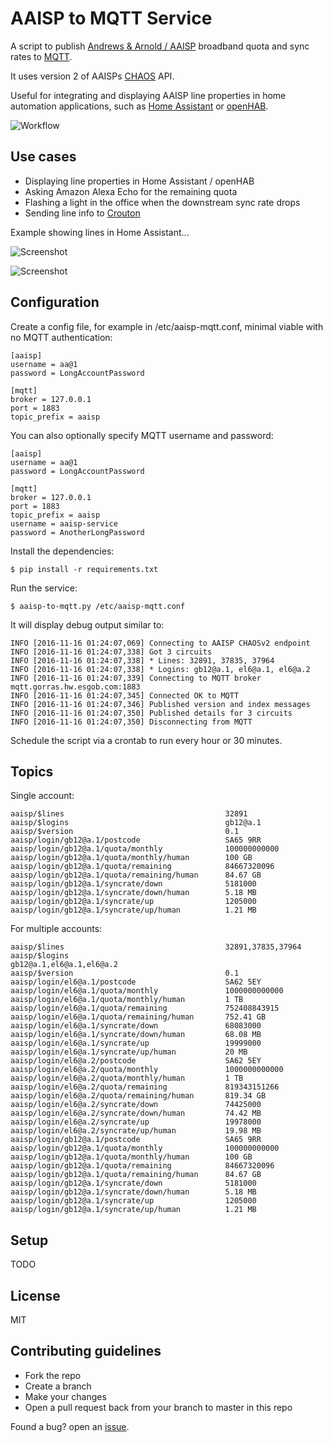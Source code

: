 # AAISP to MQTT Service #

A script to publish [Andrews & Arnold / AAISP](http://aa.net.uk) broadband quota and sync rates to [MQTT](http://mqtt.org/).

It uses version 2 of AAISPs [CHAOS](https://support.aa.net.uk/CHAOS) API.

Useful for integrating and displaying AAISP line properties in home automation applications, such as [Home Assistant](https://home-assistant.io/) or [openHAB](http://www.openhab.org/).

![Workflow](https://raw.github.com/natm/aaisp-to-mqtt/master/docs/workflow.png)

## Use cases ##

* Displaying line properties in Home Assistant / openHAB
* Asking Amazon Alexa Echo for the remaining quota
* Flashing a light in the office when the downstream sync rate drops
* Sending line info to [Crouton](https://github.com/edfungus/Crouton)

Example showing lines in Home Assistant...

![Screenshot](https://raw.github.com/natm/aaisp-to-mqtt/master/docs/home-assistant-panel.png)

![Screenshot](https://raw.github.com/natm/aaisp-to-mqtt/master/docs/home-assistant-quota-graph.png)

## Configuration ##

Create a config file, for example in /etc/aaisp-mqtt.conf, minimal viable with no MQTT authentication:

```
[aaisp]
username = aa@1
password = LongAccountPassword

[mqtt]
broker = 127.0.0.1
port = 1883
topic_prefix = aaisp
```

You can also optionally specify MQTT username and password:

```
[aaisp]
username = aa@1
password = LongAccountPassword

[mqtt]
broker = 127.0.0.1
port = 1883
topic_prefix = aaisp
username = aaisp-service
password = AnotherLongPassword
```

Install the dependencies:

```
$ pip install -r requirements.txt
```

Run the service:

```
$ aaisp-to-mqtt.py /etc/aaisp-mqtt.conf
```

It will display debug output similar to:

```
INFO [2016-11-16 01:24:07,069] Connecting to AAISP CHAOSv2 endpoint
INFO [2016-11-16 01:24:07,338] Got 3 circuits
INFO [2016-11-16 01:24:07,338] * Lines: 32891, 37835, 37964
INFO [2016-11-16 01:24:07,338] * Logins: gb12@a.1, el6@a.1, el6@a.2
INFO [2016-11-16 01:24:07,339] Connecting to MQTT broker mqtt.gorras.hw.esgob.com:1883
INFO [2016-11-16 01:24:07,345] Connected OK to MQTT
INFO [2016-11-16 01:24:07,346] Published version and index messages
INFO [2016-11-16 01:24:07,350] Published details for 3 circuits
INFO [2016-11-16 01:24:07,350] Disconnecting from MQTT
```

Schedule the script via a crontab to run every hour or 30 minutes.

## Topics ##

Single account:

```
aaisp/$lines                                    32891
aaisp/$logins                                   gb12@a.1
aaisp/$version                                  0.1
aaisp/login/gb12@a.1/postcode                   SA65 9RR
aaisp/login/gb12@a.1/quota/monthly              100000000000
aaisp/login/gb12@a.1/quota/monthly/human        100 GB
aaisp/login/gb12@a.1/quota/remaining            84667320096
aaisp/login/gb12@a.1/quota/remaining/human      84.67 GB
aaisp/login/gb12@a.1/syncrate/down              5181000
aaisp/login/gb12@a.1/syncrate/down/human        5.18 MB
aaisp/login/gb12@a.1/syncrate/up                1205000
aaisp/login/gb12@a.1/syncrate/up/human          1.21 MB
```

For multiple accounts:

```
aaisp/$lines                                    32891,37835,37964
aaisp/$logins                                   gb12@a.1,el6@a.1,el6@a.2
aaisp/$version                                  0.1
aaisp/login/el6@a.1/postcode                    SA62 5EY
aaisp/login/el6@a.1/quota/monthly               1000000000000
aaisp/login/el6@a.1/quota/monthly/human         1 TB
aaisp/login/el6@a.1/quota/remaining             752408843915
aaisp/login/el6@a.1/quota/remaining/human       752.41 GB
aaisp/login/el6@a.1/syncrate/down               68083000
aaisp/login/el6@a.1/syncrate/down/human         68.08 MB
aaisp/login/el6@a.1/syncrate/up                 19999000
aaisp/login/el6@a.1/syncrate/up/human           20 MB
aaisp/login/el6@a.2/postcode                    SA62 5EY
aaisp/login/el6@a.2/quota/monthly               1000000000000
aaisp/login/el6@a.2/quota/monthly/human         1 TB
aaisp/login/el6@a.2/quota/remaining             819343151266
aaisp/login/el6@a.2/quota/remaining/human       819.34 GB
aaisp/login/el6@a.2/syncrate/down               74425000
aaisp/login/el6@a.2/syncrate/down/human         74.42 MB
aaisp/login/el6@a.2/syncrate/up                 19978000
aaisp/login/el6@a.2/syncrate/up/human           19.98 MB
aaisp/login/gb12@a.1/postcode                   SA65 9RR
aaisp/login/gb12@a.1/quota/monthly              100000000000
aaisp/login/gb12@a.1/quota/monthly/human        100 GB
aaisp/login/gb12@a.1/quota/remaining            84667320096
aaisp/login/gb12@a.1/quota/remaining/human      84.67 GB
aaisp/login/gb12@a.1/syncrate/down              5181000
aaisp/login/gb12@a.1/syncrate/down/human        5.18 MB
aaisp/login/gb12@a.1/syncrate/up                1205000
aaisp/login/gb12@a.1/syncrate/up/human          1.21 MB
```

## Setup ##

TODO

## License ##

MIT

## Contributing guidelines ##

* Fork the repo
* Create a branch
* Make your changes
* Open a pull request back from your branch to master in this repo

Found a bug? open an [issue](https://github.com/natm/aaisp-to-mqtt/issues).
